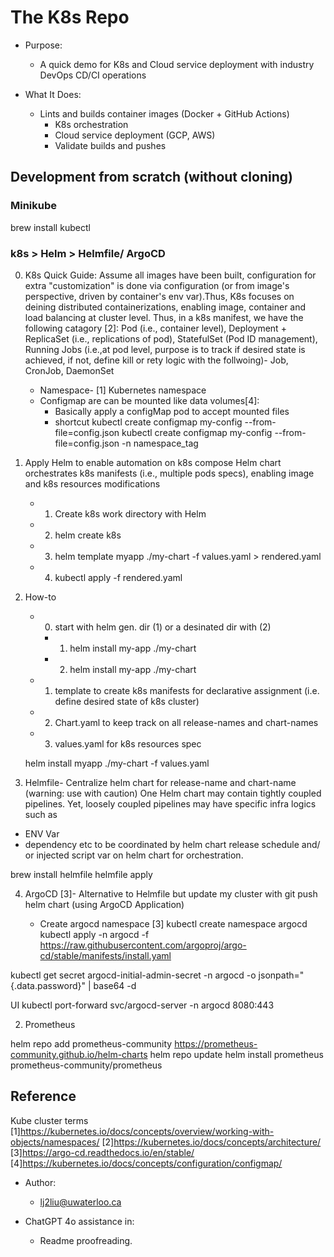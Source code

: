# The K8s Repo

- Purpose:
    - A quick demo for K8s and Cloud service deployment with industry DevOps CD/CI operations 

- What It Does:
    - Lints and builds container images (Docker + GitHub Actions) 
        - K8s orchestration 
        - Cloud service deployment (GCP, AWS)
        - Validate builds and pushes 



## Development from scratch (without cloning)

### Minikube 

brew install kubectl   


### k8s > Helm > Helmfile/ ArgoCD

0. K8s Quick Guide:
Assume all images have been built, configuration for extra "customization" is done via configuration (or from image's perspective, driven by container's env var).Thus, K8s focuses on deining distributed containerizations, enabling image, container and load balancing at cluster level.
Thus, in a k8s manifest, we have the following catagory [2]: Pod (i.e., container level), Deployment + ReplicaSet (i.e., replications of pod), StatefulSet (Pod ID management), Running Jobs (i.e.,at pod level, purpose is to track if desired state is achieved, if not, define kill or rety logic with the follwoing)- Job, CronJob, DaemonSet 
    - Namespace- [1]
     Kubernetes namespace 
    - Configmap are can be mounted like data volumes[4]:
        - Basically apply a configMap pod to accept mounted files 
        - shortcut kubectl create configmap my-config --from-file=config.json
        kubectl create configmap my-config --from-file=config.json -n namespace_tag


1. Apply Helm to enable automation on k8s compose
Helm chart orchestrates k8s manifests (i.e., multiple pods specs), enabling image and k8s resources modifications
    - 1. Create k8s work directory with Helm     
    - 2. helm create k8s
    - 3. helm template myapp ./my-chart -f values.yaml > rendered.yaml
    - 4. kubectl apply -f rendered.yaml


2. How-to
    - 0. start with helm gen. dir (1) or a desinated dir with (2)
        - 1. helm install my-app ./my-chart
        - 2. helm install my-app ./my-chart

    - 1. template to create k8s manifests for declarative assignment (i.e. define desired state of k8s cluster) 
    - 2. Chart.yaml to keep track on all release-names and chart-names 
    - 3. values.yaml for k8s resources spec

    helm install myapp ./my-chart -f values.yaml



3. Helmfile- Centralize helm chart for release-name and chart-name (warning: use with caution)
One Helm chart may contain tightly coupled pipelines. Yet, loosely coupled pipelines may have specific infra logics such as 
- ENV Var 
- dependency 
etc to be coordinated by helm chart release schedule and/ or injected script var on helm chart for orchestration.  

brew install helmfile
helmfile apply

4. ArgoCD [3]- Alternative to Helmfile  but update my cluster with git push helm chart (using ArgoCD Application)

    -  Create argocd namespace
[3]
kubectl create namespace argocd
kubectl apply -n argocd -f https://raw.githubusercontent.com/argoproj/argo-cd/stable/manifests/install.yaml

kubectl get secret argocd-initial-admin-secret -n argocd -o jsonpath="{.data.password}" | base64 -d

UI
kubectl port-forward svc/argocd-server -n argocd 8080:443


2. Prometheus

helm repo add prometheus-community https://prometheus-community.github.io/helm-charts
helm repo update
helm install prometheus prometheus-community/prometheus

## Reference

Kube cluster terms
[1]https://kubernetes.io/docs/concepts/overview/working-with-objects/namespaces/ 
[2]https://kubernetes.io/docs/concepts/architecture/ 
[3]https://argo-cd.readthedocs.io/en/stable/ 
[4]https://kubernetes.io/docs/concepts/configuration/configmap/ 



- Author: 
    - lj2liu@uwaterloo.ca

- ChatGPT 4o assistance in: 
    -  Readme proofreading. 